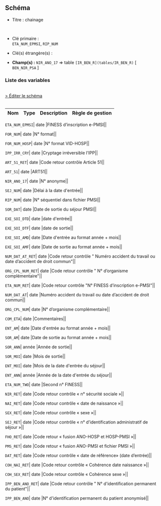## Schéma


- Titre : chainage
<br />


- Clé primaire : <br />`ETA_NUM_EPMSI`, `RIP_NUM`<br />


- Clé(s) étrangère(s) : <br />

- **Champ(s) :** `NIR_ANO_17`
  => table `[IR_BEN_R](tables/IR_BEN_R)` [ `BEN_NIR_PSA` ]<br />

 
### Liste des variables
<br />
<div>
    <a href="https://gitlab.com/healthdatahub/applications-du-hdh/schema-snds/-/tree/master/schemas/PMSI RIP/T_RIPaaC.json"
       target="_blank" rel="noopener noreferrer">> Éditer le schéma</a>
</div>
<br />

Nom | Type | Description | Règle de gestion
-|-|-|-



`ETA_NUM_EPMSI`| date |FINESS d’inscription e-PMSI||

`FOR_NUM`| date |N° format||

`FOR_NUM_HOSP`| date |N° format VID-HOSP||

`IPP_IRR_CRY`| date |Cryptage irréversible l'IPP||

`ART_51_RET`| date |Code retour contrôle Article 51||

`ART_51`| date |ART51||

`NIR_ANO_17`| date |N° anonyme||

`SEJ_NUM`| date |Délai à la date d'entrée||

`RIP_NUM`| date |N° séquentiel dans fichier PMSI||

`SOR_DAT`| date |Date de sortie du séjour PMSI||

`EXE_SOI_DTD`| date |date d'entrée||

`EXE_SOI_DTF`| date |date de sortie||

`EXE_SOI_AMD`| date |Date d'entrée au format année + mois||

`EXE_SOI_AMF`| date |Date de sortie au format année + mois||

`NUM_DAT_AT_RET`| date |Code retour contrôle " Numéro accident du travail ou date d’accident de droit commun"||

`ORG_CPL_NUM_RET`| date |Code retour contrôle " N° d’organisme complémentaire"||

`ETA_NUM_RET`| date |Code retour contrôle "N° FINESS d’inscription e-PMSI"||

`NUM_DAT_AT`| date |Numéro accident du travail ou date d’accident de droit commun||

`ORG_CPL_NUM`| date |N° d’organisme complémentaire||

`COM_ETA`| date |Commentaires||

`ENT_AM`| date |Date d'entrée au format année + mois||

`SOR_AM`| date |Date de sortie au format année + mois||

`SOR_ANN`| année |Année de sortie||

`SOR_MOI`| date |Mois de sortie||

`ENT_MOI`| date |Mois de la date d'entrée du séjour||

`ENT_ANN`| année |Année de la date d'entrée du séjour||

`ETA_NUM_TWO`| date |Second n° FINESS||

`NIR_RET`| date |Code retour contrôle « n° sécurité sociale »||

`NAI_RET`| date |Code retour contrôle « date de  naissance »||

`SEX_RET`| date |Code retour contrôle « sexe »||

`SEJ_RET`| date |Code retour contrôle « n° d’identification administratif de séjour »||

`FHO_RET`| date |Code retour « fusion ANO-HOSP et HOSP-PMSI »||

`PMS_RET`| date |Code retour « fusion ANO-PMSI et fichier PMSI »||

`DAT_RET`| date |Code retour contrôle « date de référence» (date d’entrée)||

`COH_NAI_RET`| date |Code retour contrôle « Cohérence date naissance »||

`COH_SEX_RET`| date |Code retour contrôle « Cohérence sexe »||

`IPP_BEN_ANO_RET`| date |Code retour contrôle " N° d'identification permanent du patient"||

`IPP_BEN_ANO`| date |N° d'identification permanent du patient anonymisé||
